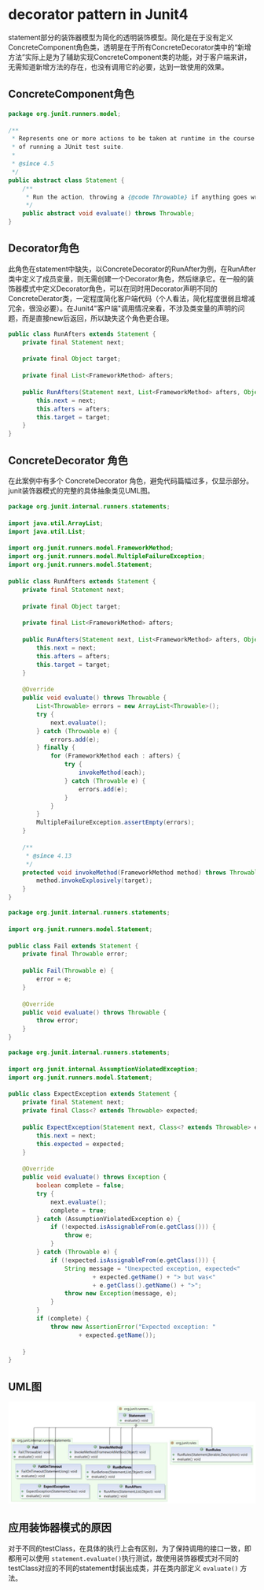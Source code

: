 # decorator pattern in Junit4

statement部分的装饰器模型为简化的透明装饰模型。简化是在于没有定义ConcreteComponent角色类，透明是在于所有ConcreteDecorator类中的“新增方法”实际上是为了辅助实现ConcreteComponent类的功能，对于客户端来讲，无需知道新增方法的存在，也没有调用它的必要，达到一致使用的效果。

## ConcreteComponent角色

```java
package org.junit.runners.model;

/**
 * Represents one or more actions to be taken at runtime in the course
 * of running a JUnit test suite.
 *
 * @since 4.5
 */
public abstract class Statement {
    /**
     * Run the action, throwing a {@code Throwable} if anything goes wrong.
     */
    public abstract void evaluate() throws Throwable;
}
```

## Decorator角色

此角色在statement中缺失，以ConcreteDecorator的RunAfter为例，在RunAfter类中定义了成员变量，则无需创建一个Decorator角色，然后继承它。在一般的装饰器模式中定义Decorator角色，可以在同时用Decorator声明不同的ConcreteDerator类，一定程度简化客户端代码（个人看法，简化程度很弱且增减冗余，很没必要）。在Junit4"客户端"调用情况来看，不涉及类变量的声明的问题，而是直接new后返回，所以缺失这个角色更合理。

```java
public class RunAfters extends Statement {
    private final Statement next;

    private final Object target;

    private final List<FrameworkMethod> afters;

    public RunAfters(Statement next, List<FrameworkMethod> afters, Object target) {
        this.next = next;
        this.afters = afters;
        this.target = target;
    }
}
```

## ConcreteDecorator 角色

在此案例中有多个 ConcreteDecorator 角色，避免代码篇幅过多，仅显示部分。junit装饰器模式的完整的具体抽象类见UML图。

```java
package org.junit.internal.runners.statements;

import java.util.ArrayList;
import java.util.List;

import org.junit.runners.model.FrameworkMethod;
import org.junit.runners.model.MultipleFailureException;
import org.junit.runners.model.Statement;

public class RunAfters extends Statement {
    private final Statement next;

    private final Object target;

    private final List<FrameworkMethod> afters;

    public RunAfters(Statement next, List<FrameworkMethod> afters, Object target) {
        this.next = next;
        this.afters = afters;
        this.target = target;
    }

    @Override
    public void evaluate() throws Throwable {
        List<Throwable> errors = new ArrayList<Throwable>();
        try {
            next.evaluate();
        } catch (Throwable e) {
            errors.add(e);
        } finally {
            for (FrameworkMethod each : afters) {
                try {
                    invokeMethod(each);
                } catch (Throwable e) {
                    errors.add(e);
                }
            }
        }
        MultipleFailureException.assertEmpty(errors);
    }

    /**
     * @since 4.13
     */
    protected void invokeMethod(FrameworkMethod method) throws Throwable {
        method.invokeExplosively(target);
    }
}
```

```java
package org.junit.internal.runners.statements;

import org.junit.runners.model.Statement;

public class Fail extends Statement {
    private final Throwable error;

    public Fail(Throwable e) {
        error = e;
    }

    @Override
    public void evaluate() throws Throwable {
        throw error;
    }
}
```

```java
package org.junit.internal.runners.statements;

import org.junit.internal.AssumptionViolatedException;
import org.junit.runners.model.Statement;

public class ExpectException extends Statement {
    private final Statement next;
    private final Class<? extends Throwable> expected;

    public ExpectException(Statement next, Class<? extends Throwable> expected) {
        this.next = next;
        this.expected = expected;
    }

    @Override
    public void evaluate() throws Exception {
        boolean complete = false;
        try {
            next.evaluate();
            complete = true;
        } catch (AssumptionViolatedException e) {
            if (!expected.isAssignableFrom(e.getClass())) {
                throw e;
            }
        } catch (Throwable e) {
            if (!expected.isAssignableFrom(e.getClass())) {
                String message = "Unexpected exception, expected<"
                        + expected.getName() + "> but was<"
                        + e.getClass().getName() + ">";
                throw new Exception(message, e);
            }
        }
        if (complete) {
            throw new AssertionError("Expected exception: "
                    + expected.getName());

    }
}
```

## UML图

![pic](decorator.PNG)

## 应用装饰器模式的原因

对于不同的testClass，在具体的执行上会有区别，为了保持调用的接口一致，即都用可以使用 `statement.evaluate()`执行测试，故使用装饰器模式对不同的testClass对应的不同的statement封装出成类，并在类内部定义 `evaluate()` 方法。
